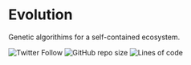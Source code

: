 # Evolution

Genetic algorithims for a self-contained ecosystem.

![Twitter Follow](https://img.shields.io/twitter/follow/ferrariicosrs?style=social)
![GitHub repo size](https://img.shields.io/github/repo-size/Ferrariic/Evolution?style=plastic)
![Lines of code](https://img.shields.io/tokei/lines/github/Ferrariic/Evolution?style=plastic)
